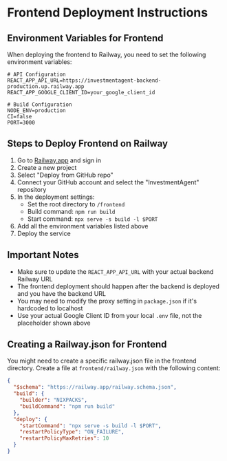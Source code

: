 # Frontend Deployment Instructions

## Environment Variables for Frontend

When deploying the frontend to Railway, you need to set the following environment variables:

```
# API Configuration
REACT_APP_API_URL=https://investmentagent-backend-production.up.railway.app
REACT_APP_GOOGLE_CLIENT_ID=your_google_client_id

# Build Configuration
NODE_ENV=production
CI=false
PORT=3000
```

## Steps to Deploy Frontend on Railway

1. Go to [Railway.app](https://railway.app/) and sign in
2. Create a new project
3. Select "Deploy from GitHub repo"
4. Connect your GitHub account and select the "InvestmentAgent" repository
5. In the deployment settings:
   - Set the root directory to `/frontend`
   - Build command: `npm run build`
   - Start command: `npx serve -s build -l $PORT`
6. Add all the environment variables listed above
7. Deploy the service

## Important Notes

- Make sure to update the `REACT_APP_API_URL` with your actual backend Railway URL
- The frontend deployment should happen after the backend is deployed and you have the backend URL
- You may need to modify the proxy setting in `package.json` if it's hardcoded to localhost
- Use your actual Google Client ID from your local `.env` file, not the placeholder shown above

## Creating a Railway.json for Frontend

You might need to create a specific railway.json file in the frontend directory. Create a file at `frontend/railway.json` with the following content:

```json
{
  "$schema": "https://railway.app/railway.schema.json",
  "build": {
    "builder": "NIXPACKS",
    "buildCommand": "npm run build"
  },
  "deploy": {
    "startCommand": "npx serve -s build -l $PORT",
    "restartPolicyType": "ON_FAILURE",
    "restartPolicyMaxRetries": 10
  }
}
``` 